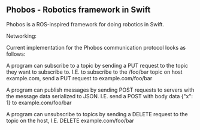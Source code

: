 ## Phobos - Robotics framework in Swift

Phobos is a ROS-inspired framework for doing robotics in Swift.

Networking:

Current implementation for the Phobos communication protocol looks as follows:

A program can subscribe to a topic by sending a PUT request to the topic they want to subscribe to. I.E. to subscribe to the /foo/bar topic on host example.com, send a PUT request to example.com/foo/bar

A program can publish messages by sending POST requests to servers with the message data serialized to JSON. I.E. send a POST with body data {"x": 1} to example.com/foo/bar

A program can unsubscribe to topics by sending a DELETE request to the topic on the host, I.E. DELETE example.com/foo/bar
